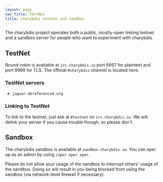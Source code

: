 ```yaml
---
layout: page
nav_title: TestNet
title: charybdis testnet and sandbox
---
```


The charybdis project operates both a public, mostly-open linking testnet and a sandbox server for people who want to experiment with charybdis.

## TestNet

Round-robin is available at `irc.charybdis.io` port 6667 for plaintext and port 9999 for TLS.
The official `#charybdis` channel is located here.

### TestNet servers

 * `jaguar.dereferenced.org`

### Linking to TestNet

To link to the testnet, just ask at `#testnet` on `irc.charybdis.io`.  We will delink your server if you cause trouble though, so please don't.

## Sandbox

The charybdis sandbox is available at `sandbox.charybdis.io`.  You can oper up as an admin by using `/oper oper oper`.

Please do not allow your usage of the sandbox to interrupt others' usage of the sandbox.  Doing so will result in you being blocked from using
the sandbox (via network-level firewall if necessary).
